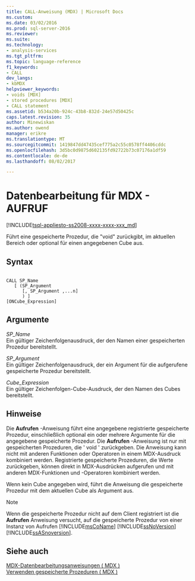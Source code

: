 ```yaml
---
title: CALL-Anweisung (MDX) | Microsoft Docs
ms.custom: 
ms.date: 03/02/2016
ms.prod: sql-server-2016
ms.reviewer: 
ms.suite: 
ms.technology:
- analysis-services
ms.tgt_pltfrm: 
ms.topic: language-reference
f1_keywords:
- CALL
dev_langs:
- kbMDX
helpviewer_keywords:
- voids [MDX]
- stored procedures [MDX]
- CALL statement
ms.assetid: b534a20b-924c-43b8-832d-24e57d50425c
caps.latest.revision: 35
author: Minewiskan
ms.author: owend
manager: erikre
ms.translationtype: MT
ms.sourcegitcommit: 1419847dd47435cef775a2c55c0578ff4406cddc
ms.openlocfilehash: 3d5bc0d9875d602135fd92722b73c07176a1df59
ms.contentlocale: de-de
ms.lasthandoff: 08/02/2017

---
```

# <a name="mdx-data-manipulation---call"></a>Datenbearbeitung für MDX - AUFRUF
[!INCLUDE[tsql-appliesto-ss2008-xxxx-xxxx-xxx_md](../includes/tsql-appliesto-ss2008-xxxx-xxxx-xxx-md.md)]

  Führt eine gespeicherte Prozedur, die "void" zurückgibt, im aktuellen Bereich oder optional für einen angegebenen Cube aus.  
  
## <a name="syntax"></a>Syntax  
  
```  
  
CALL SP_Name   
   [ (SP_Argument   
      [, SP_Argument ,...n]  
      ) ]   
[ONCube_Expression]  
```  
  
## <a name="arguments"></a>Argumente  
 *SP_Name*  
 Ein gültiger Zeichenfolgenausdruck, der den Namen einer gespeicherten Prozedur bereitstellt.  
  
 *SP_Argument*  
 Ein gültiger Zeichenfolgenausdruck, der ein Argument für die aufgerufene gespeicherte Prozedur bereitstellt.  
  
 *Cube_Expression*  
 Ein gültiger Zeichenfolgen-Cube-Ausdruck, der den Namen des Cubes bereitstellt.  
  
## <a name="remarks"></a>Hinweise  
 Die **Aufrufen** -Anweisung führt eine angegebene registrierte gespeicherte Prozedur, einschließlich optional ein oder mehrere Argumente für die angegebene gespeicherte Prozedur. Die **Aufrufen** -Anweisung ist nur mit gespeicherten Prozeduren, die ' void ' zurückgeben. Die Anweisung kann nicht mit anderen Funktionen oder Operatoren in einem MDX-Ausdruck kombiniert werden. Registrierte gespeicherte Prozeduren, die Werte zurückgeben, können direkt in MDX-Ausdrücken aufgerufen und mit anderen MDX-Funktionen und -Operatoren kombiniert werden.  
  
 Wenn kein Cube angegeben wird, führt die Anweisung die gespeicherte Prozedur mit dem aktuellen Cube als Argument aus.  
  
> [!NOTE]  
>  Wenn die gespeicherte Prozedur nicht auf dem Client registriert ist die **Aufrufen** Anweisung versucht, auf die gespeicherte Prozedur von einer Instanz von Aufrufen [!INCLUDE[msCoName](../includes/msconame-md.md)] [!INCLUDE[ssNoVersion](../includes/ssnoversion-md.md)] [!INCLUDE[ssASnoversion](../includes/ssasnoversion-md.md)].  
  
## <a name="see-also"></a>Siehe auch  
 [MDX-Datenbearbeitungsanweisungen &#40; MDX &#41;](../mdx/mdx-data-manipulation-statements-mdx.md)   
 [Verwenden gespeicherte Prozeduren &#40; MDX &#41;](../mdx/using-stored-procedures-mdx.md)  
  
  

